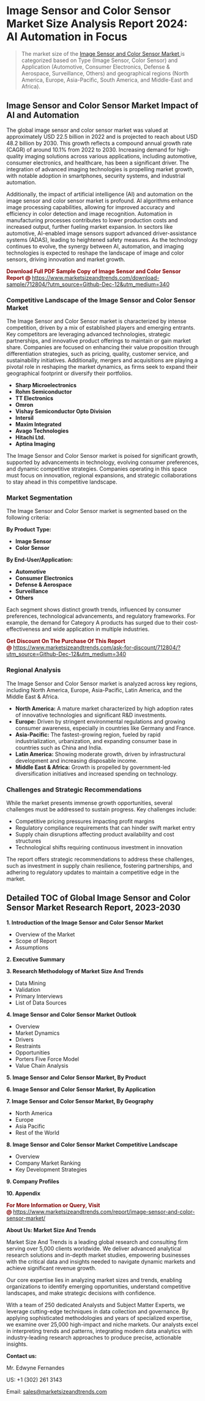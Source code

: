 <H1>Image Sensor and Color Sensor Market Size Analysis Report 2024: AI Automation in Focus</H1><blockquote><p>The market size of the <a href="https://www.marketsizeandtrends.com/download-sample/712804/?utm_source=Github-Dec-12&amp;utm_medium=340" target="_blank">Image Sensor and Color Sensor Market </a>is categorized based on Type (Image Sensor, Color Sensor) and Application (Automotive, Consumer Electronics, Defense & Aerospace, Surveillance, Others) and geographical regions (North America, Europe, Asia-Pacific, South America, and Middle-East and Africa).</p></blockquote><p><h2>Image Sensor and Color Sensor Market Impact of AI and Automation</h2><p>The global image sensor and color sensor market was valued at approximately USD 22.5 billion in 2022 and is projected to reach about USD 48.2 billion by 2030. This growth reflects a compound annual growth rate (CAGR) of around 10.1% from 2022 to 2030. Increasing demand for high-quality imaging solutions across various applications, including automotive, consumer electronics, and healthcare, has been a significant driver. The integration of advanced imaging technologies is propelling market growth, with notable adoption in smartphones, security systems, and industrial automation.</p><p>Additionally, the impact of artificial intelligence (AI) and automation on the image sensor and color sensor market is profound. AI algorithms enhance image processing capabilities, allowing for improved accuracy and efficiency in color detection and image recognition. Automation in manufacturing processes contributes to lower production costs and increased output, further fueling market expansion. In sectors like automotive, AI-enabled image sensors support advanced driver-assistance systems (ADAS), leading to heightened safety measures. As the technology continues to evolve, the synergy between AI, automation, and imaging technologies is expected to reshape the landscape of image and color sensors, driving innovation and market growth.</p></p><p><strong><span style="color: #800000;">Download Full PDF Sample Copy of Image Sensor and Color Sensor Report @</span>&nbsp;</strong><a href="https://www.marketsizeandtrends.com/download-sample/712804/?utm_source=Github-Dec-12&amp;utm_medium=340">https://www.marketsizeandtrends.com/download-sample/712804/?utm_source=Github-Dec-12&amp;utm_medium=340</a></p><h3>Competitive Landscape of the Image Sensor and Color Sensor Market</h3><p>The Image Sensor and Color Sensor market is characterized by intense competition, driven by a mix of established players and emerging entrants. Key competitors are leveraging advanced technologies, strategic partnerships, and innovative product offerings to maintain or gain market share. Companies are focused on enhancing their value proposition through differentiation strategies, such as pricing, quality, customer service, and sustainability initiatives. Additionally, mergers and acquisitions are playing a pivotal role in reshaping the market dynamics, as firms seek to expand their geographical footprint or diversify their portfolios.</p><p><strong><p><ul><li>Sharp Microelectronics </li><li> Rohm Semiconductor </li><li> TT Electronics </li><li> Omron </li><li> Vishay Semiconductor Opto Division </li><li> Intersil </li><li> Maxim Integrated </li><li> Avago Technologies </li><li> Hitachi Ltd. </li><li> Aptina Imaging</p></li></ul></p></strong></p><p>The Image Sensor and Color Sensor market is poised for significant growth, supported by advancements in technology, evolving consumer preferences, and dynamic competitive strategies. Companies operating in this space must focus on innovation, regional expansions, and strategic collaborations to stay ahead in this competitive landscape.</p><h3>Market Segmentation</h3><p>The Image Sensor and Color Sensor market is segmented based on the following criteria:</p><p><strong>By Product Type:</strong></p><p><strong><p><ul><li>Image Sensor </li><li> Color Sensor</p></li></ul></p></strong></p><p><strong>By End-User/Application:</strong></p><p><strong><p><ul><li>Automotive </li><li> Consumer Electronics </li><li> Defense & Aerospace </li><li> Surveillance </li><li> Others</p></li></ul></p></strong></p><p>Each segment shows distinct growth trends, influenced by consumer preferences, technological advancements, and regulatory frameworks. For example, the demand for Category A products has surged due to their cost-effectiveness and wide application in multiple industries.</p><p><strong><span style="color: #800000;">Get Discount On The Purchase Of This Report @&nbsp;</span></strong><a href="https://www.marketsizeandtrends.com/ask-for-discount/712804/?utm_source=Github-Dec-12&amp;utm_medium=340">https://www.marketsizeandtrends.com/ask-for-discount/712804/?utm_source=Github-Dec-12&amp;utm_medium=340</a></p><h3>Regional Analysis</h3><p>The Image Sensor and Color Sensor market is analyzed across key regions, including North America, Europe, Asia-Pacific, Latin America, and the Middle East &amp; Africa.</p><ul><li><strong>North America:</strong> A mature market characterized by high adoption rates of innovative technologies and significant R&amp;D investments.</li><li><strong>Europe:</strong> Driven by stringent environmental regulations and growing consumer awareness, especially in countries like Germany and France.</li><li><strong>Asia-Pacific:</strong> The fastest-growing region, fueled by rapid industrialization, urbanization, and expanding consumer base in countries such as China and India.</li><li><strong>Latin America:</strong> Showing moderate growth, driven by infrastructural development and increasing disposable income.</li><li><strong>Middle East &amp; Africa:</strong> Growth is propelled by government-led diversification initiatives and increased spending on technology.</li></ul><h3>Challenges and Strategic Recommendations</h3><p>While the market presents immense growth opportunities, several challenges must be addressed to sustain progress. Key challenges include:</p><ul><li>Competitive pricing pressures impacting profit margins</li><li>Regulatory compliance requirements that can hinder swift market entry</li><li>Supply chain disruptions affecting product availability and cost structures</li><li>Technological shifts requiring continuous investment in innovation</li></ul><p>The report offers strategic recommendations to address these challenges, such as investment in supply chain resilience, fostering partnerships, and adhering to regulatory updates to maintain a competitive edge in the market.</p><h2>Detailed TOC of Global Image Sensor and Color Sensor Market Research Report, 2023-2030</h2><p><strong>1. Introduction of the Image Sensor and Color Sensor Market</strong></p><ul><li>Overview of the Market</li><li>Scope of Report</li><li>Assumptions&nbsp;</li></ul><p><strong>2. Executive Summary</strong></p><p><strong>3. Research Methodology of <strong>Market Size And Trends</strong></strong></p><ul><li>Data Mining</li><li>Validation</li><li>Primary Interviews</li><li>List of Data Sources&nbsp;</li></ul><p><strong>4. Image Sensor and Color Sensor Market Outlook</strong></p><ul><li>Overview</li><li>Market Dynamics</li><li>Drivers</li><li>Restraints</li><li>Opportunities</li><li>Porters Five Force Model</li><li>Value Chain Analysis&nbsp;</li></ul><p><strong>5. Image Sensor and Color Sensor Market, By Product</strong></p><p><strong>6. Image Sensor and Color Sensor Market, By Application</strong></p><p><strong>7. Image Sensor and Color Sensor Market, By Geography</strong></p><ul><li>North America</li><li>Europe</li><li>Asia Pacific</li><li>Rest of the World&nbsp;</li></ul><p><strong>8. Image Sensor and Color Sensor Market Competitive Landscape</strong></p><ul><li>Overview</li><li>Company Market Ranking</li><li>Key Development Strategies&nbsp;</li></ul><p><strong>9. Company Profiles</strong></p><p><strong>10. Appendix</strong></p><p><strong><span style="color: #800000;">For More Information or Query, Visit @&nbsp;</span></strong><a href="https://www.marketsizeandtrends.com/report/image-sensor-and-color-sensor-market/">https://www.marketsizeandtrends.com/report/image-sensor-and-color-sensor-market/</a></p><p></p><p><strong>About Us:&nbsp;Market Size And Trends</strong></p><p>Market Size And Trends&nbsp;is a leading global research and consulting firm serving over 5,000 clients worldwide. We deliver advanced analytical research solutions and in-depth market studies, empowering businesses with the critical data and insights needed to navigate dynamic markets and achieve significant revenue growth.</p><p>Our core expertise lies in analyzing market sizes and trends, enabling organizations to identify emerging opportunities, understand competitive landscapes, and make strategic decisions with confidence.</p><p>With a team of 250 dedicated Analysts and Subject Matter Experts, we leverage cutting-edge techniques in data collection and governance. By applying sophisticated methodologies and years of specialized expertise, we examine over 25,000 high-impact and niche markets. Our analysts excel in interpreting trends and patterns, integrating modern data analytics with industry-leading research approaches to produce precise, actionable insights.</p><p><strong>Contact us:</strong></p><p>Mr. Edwyne Fernandes</p><p>US: +1 (302) 261 3143</p><p>Email: <a href="mailto:sales@marketsizeandtrends.com">sales@marketsizeandtrends.com</a>&nbsp;</p>
